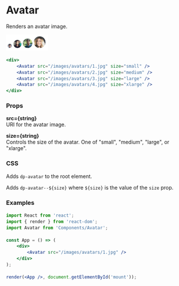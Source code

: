 Avatar
======
Renders an avatar image.

![Avatar example](../assets/images/avatar-1.png)

```jsx
<div>
    <Avatar src="/images/avatars/1.jpg" size="small" />
    <Avatar src="/images/avatars/2.jpg" size="medium" />
    <Avatar src="/images/avatars/3.jpg" size="large" />
    <Avatar src="/images/avatars/4.jpg" size="xlarge" />
</div>
```

### Props

**src={string}**  
URI for the avatar image.

**size={string}**  
Controls the size of the avatar. One of "small", "medium", "large", or "xlarge".


### CSS
Adds `dp-avatar` to the root element.

Adds `dp-avatar--${size}` where `${size}` is the value of the `size` prop.


### Examples

```jsx
import React from 'react';
import { render } from 'react-dom';
import Avatar from 'Components/Avatar';

const App = () => (
    <div>
        <Avatar src="/images/avatars/1.jpg" />
    </div>
);

render(<App />, document.getElementById('mount'));
```
